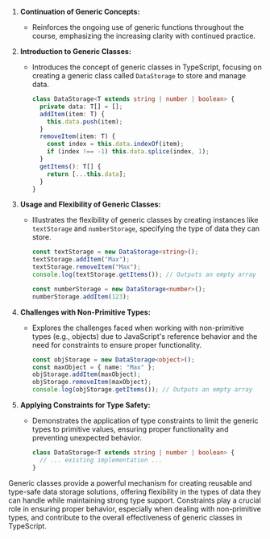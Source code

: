 1. **Continuation of Generic Concepts:**

   - Reinforces the ongoing use of generic functions throughout the course, emphasizing the increasing clarity with continued practice.

2. **Introduction to Generic Classes:**

   - Introduces the concept of generic classes in TypeScript, focusing on creating a generic class called `DataStorage` to store and manage data.

     ```typescript
     class DataStorage<T extends string | number | boolean> {
       private data: T[] = [];
       addItem(item: T) {
         this.data.push(item);
       }
       removeItem(item: T) {
         const index = this.data.indexOf(item);
         if (index !== -1) this.data.splice(index, 1);
       }
       getItems(): T[] {
         return [...this.data];
       }
     }
     ```

3. **Usage and Flexibility of Generic Classes:**

   - Illustrates the flexibility of generic classes by creating instances like `textStorage` and `numberStorage`, specifying the type of data they can store.

     ```typescript
     const textStorage = new DataStorage<string>();
     textStorage.addItem("Max");
     textStorage.removeItem("Max");
     console.log(textStorage.getItems()); // Outputs an empty array

     const numberStorage = new DataStorage<number>();
     numberStorage.addItem(123);
     ```

4. **Challenges with Non-Primitive Types:**

   - Explores the challenges faced when working with non-primitive types (e.g., objects) due to JavaScript's reference behavior and the need for constraints to ensure proper functionality.

     ```typescript
     const objStorage = new DataStorage<object>();
     const maxObject = { name: "Max" };
     objStorage.addItem(maxObject);
     objStorage.removeItem(maxObject);
     console.log(objStorage.getItems()); // Outputs an empty array
     ```

5. **Applying Constraints for Type Safety:**

   - Demonstrates the application of type constraints to limit the generic types to primitive values, ensuring proper functionality and preventing unexpected behavior.

     ```typescript
     class DataStorage<T extends string | number | boolean> {
       // ... existing implementation ...
     }
     ```

Generic classes provide a powerful mechanism for creating reusable and type-safe data storage solutions, offering flexibility in the types of data they can handle while maintaining strong type support. Constraints play a crucial role in ensuring proper behavior, especially when dealing with non-primitive types, and contribute to the overall effectiveness of generic classes in TypeScript.
